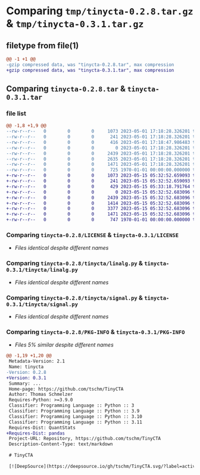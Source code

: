 # Comparing `tmp/tinycta-0.2.8.tar.gz` & `tmp/tinycta-0.3.1.tar.gz`

## filetype from file(1)

```diff
@@ -1 +1 @@
-gzip compressed data, was "tinycta-0.2.8.tar", max compression
+gzip compressed data, was "tinycta-0.3.1.tar", max compression
```

## Comparing `tinycta-0.2.8.tar` & `tinycta-0.3.1.tar`

### file list

```diff
@@ -1,8 +1,9 @@
--rw-r--r--   0        0        0     1073 2023-05-01 17:18:28.326201 tinycta-0.2.8/LICENSE
--rw-r--r--   0        0        0      241 2023-05-01 17:18:28.326201 tinycta-0.2.8/README.md
--rw-r--r--   0        0        0      416 2023-05-01 17:18:47.986483 tinycta-0.2.8/pyproject.toml
--rw-r--r--   0        0        0        0 2023-05-01 17:18:28.326201 tinycta-0.2.8/tinycta/__init__.py
--rw-r--r--   0        0        0     2439 2023-05-01 17:18:28.326201 tinycta-0.2.8/tinycta/linalg.py
--rw-r--r--   0        0        0     2635 2023-05-01 17:18:28.326201 tinycta-0.2.8/tinycta/portfolio.py
--rw-r--r--   0        0        0     1471 2023-05-01 17:18:28.326201 tinycta-0.2.8/tinycta/signal.py
--rw-r--r--   0        0        0      725 1970-01-01 00:00:00.000000 tinycta-0.2.8/PKG-INFO
+-rw-r--r--   0        0        0     1073 2023-05-15 05:32:52.659093 tinycta-0.3.1/LICENSE
+-rw-r--r--   0        0        0      241 2023-05-15 05:32:52.659093 tinycta-0.3.1/README.md
+-rw-r--r--   0        0        0      429 2023-05-15 05:33:18.791764 tinycta-0.3.1/pyproject.toml
+-rw-r--r--   0        0        0        0 2023-05-15 05:32:52.683096 tinycta-0.3.1/tinycta/__init__.py
+-rw-r--r--   0        0        0     2439 2023-05-15 05:32:52.683096 tinycta-0.3.1/tinycta/linalg.py
+-rw-r--r--   0        0        0     1414 2023-05-15 05:32:52.683096 tinycta-0.3.1/tinycta/month.py
+-rw-r--r--   0        0        0     3377 2023-05-15 05:32:52.683096 tinycta-0.3.1/tinycta/port.py
+-rw-r--r--   0        0        0     1471 2023-05-15 05:32:52.683096 tinycta-0.3.1/tinycta/signal.py
+-rw-r--r--   0        0        0      747 1970-01-01 00:00:00.000000 tinycta-0.3.1/PKG-INFO
```

### Comparing `tinycta-0.2.8/LICENSE` & `tinycta-0.3.1/LICENSE`

 * *Files identical despite different names*

### Comparing `tinycta-0.2.8/tinycta/linalg.py` & `tinycta-0.3.1/tinycta/linalg.py`

 * *Files identical despite different names*

### Comparing `tinycta-0.2.8/tinycta/signal.py` & `tinycta-0.3.1/tinycta/signal.py`

 * *Files identical despite different names*

### Comparing `tinycta-0.2.8/PKG-INFO` & `tinycta-0.3.1/PKG-INFO`

 * *Files 5% similar despite different names*

```diff
@@ -1,19 +1,20 @@
 Metadata-Version: 2.1
 Name: tinycta
-Version: 0.2.8
+Version: 0.3.1
 Summary: ...
 Home-page: https://github.com/tschm/TinyCTA
 Author: Thomas Schmelzer
 Requires-Python: >=3.9.0
 Classifier: Programming Language :: Python :: 3
 Classifier: Programming Language :: Python :: 3.9
 Classifier: Programming Language :: Python :: 3.10
 Classifier: Programming Language :: Python :: 3.11
 Requires-Dist: QuantStats
+Requires-Dist: pandas
 Project-URL: Repository, https://github.com/tschm/TinyCTA
 Description-Content-Type: text/markdown
 
 # TinyCTA
 
 [![DeepSource](https://deepsource.io/gh/tschm/TinyCTA.svg/?label=active+issues&show_trend=true&token=ZC0ssHYvIZKKygElRTGFTpFW)](https://deepsource.io/gh/tschm/TinyCTA/?ref=repository-badge)
```

